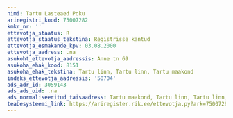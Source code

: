 ```yaml
---
nimi: Tartu Lasteaed Poku
ariregistri_kood: 75007282
kmkr_nr: ''
ettevotja_staatus: R
ettevotja_staatus_tekstina: Registrisse kantud
ettevotja_esmakande_kpv: 03.08.2000
ettevotja_aadress: .na
asukoht_ettevotja_aadressis: Anne tn 69
asukoha_ehak_kood: 8151
asukoha_ehak_tekstina: Tartu linn, Tartu linn, Tartu maakond
indeks_ettevotja_aadressis: '50704'
ads_adr_id: 3059143
ads_ads_oid: .na
ads_normaliseeritud_taisaadress: Tartu maakond, Tartu linn, Tartu linn, Anne tn 69
teabesysteemi_link: https://ariregister.rik.ee/ettevotja.py?ark=75007282&ref=rekvisiidid
---
```

